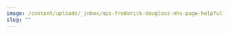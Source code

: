 ```yaml
---
image: /content/uploads/_inbox/nps-frederick-douglass-nhs-page-helpful-scores-by-week-chart-7.png
slug: ""
---
```


